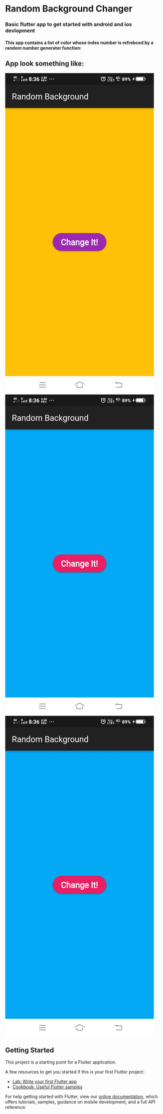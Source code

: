 # Random Background Changer
### Basic flutter app to get started with android and ios devlopment

#### This app contains a list of color whose index number is refrebced by a random number generator function:
## App look something like:
<img src="image/Screenshot_20201005_083642.jpg"/>
<img src="image/Screenshot_20201005_083656.jpg"/>
<img src="image/Screenshot_20201005_083656.jpg"/>
 
 



## Getting Started

This project is a starting point for a Flutter application.

A few resources to get you started if this is your first Flutter project:

- [Lab: Write your first Flutter app](https://flutter.dev/docs/get-started/codelab)
- [Cookbook: Useful Flutter samples](https://flutter.dev/docs/cookbook)

For help getting started with Flutter, view our
[online documentation](https://flutter.dev/docs), which offers tutorials,
samples, guidance on mobile development, and a full API reference.

